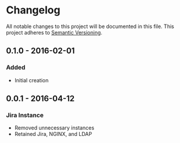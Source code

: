 # Changelog

All notable changes to this project will be documented in this file.
This project adheres to [Semantic Versioning](http://semver.org/).

## 0.1.0 - 2016-02-01
### Added
- Initial creation

## 0.0.1 - 2016-04-12
### Jira Instance
- Removed unnecessary instances
- Retained Jira, NGINX, and LDAP
